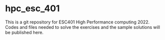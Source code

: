 # hpc_esc_401

This is a git repository for ESC401 High Performance computing 2022. Codes and files needed to solve the exercises and the sample solutions will be published here.
